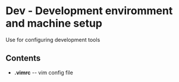 # Dev - Development enviromment and machine setup
Use for configuring development tools

## Contents
* **.vimrc** -- vim config file

